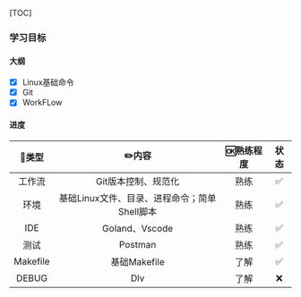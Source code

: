 [TOC]

### 学习目标

#### 大纲

- [x] Linux基础命令
- [x] Git
- [x] WorkFLow

#### 进度

|  🍭类型   |                    ✏️内容                     | 🆗熟练程度 | 状态 |
| :------: | :------------------------------------------: | :-------: | :--: |
|  工作流  |             Git版本控制、规范化              |   熟练    |  ✅   |
|   环境   | 基础Linux文件、目录、进程命令；简单Shell脚本 |   熟练    |  ✅   |
|   IDE    |                Goland、Vscode                |   熟练    |  ✅   |
|   测试   |                   Postman                    |   熟练    |  ✅   |
| Makefile |                 基础Makefile                 |   了解    |  ✅   |
|  DEBUG   |                     Dlv                      |   了解    |  ❌   |
